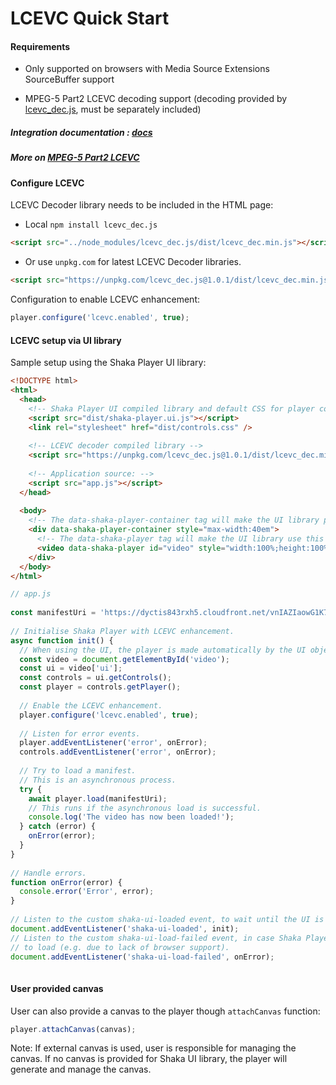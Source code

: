 # LCEVC Quick Start 
 
#### Requirements 
 
 - Only supported on browsers with Media Source Extensions SourceBuffer support 
 
 - MPEG-5 Part2 LCEVC decoding support (decoding provided by [lcevc_dec.js][], 
 must be separately included) 
 
##### Integration documentation : [docs](../design/lcevc-integration.md) 
 
##### More on [MPEG-5 Part2 LCEVC][] 
 
[lcevc_dec.js]: https://www.npmjs.com/package/lcevc_dec.js?activeTab=readme
[MPEG-5 Part2 LCEVC]: https://www.lcevc.org 
 
#### Configure LCEVC 
 
LCEVC Decoder library needs to be included in the HTML page: 
 
- Local `npm install lcevc_dec.js` 
```html 
<script src="../node_modules/lcevc_dec.js/dist/lcevc_dec.min.js"></script> 
``` 
- Or use `unpkg.com` for latest LCEVC Decoder libraries.
```html 
<script src="https://unpkg.com/lcevc_dec.js@1.0.1/dist/lcevc_dec.min.js"></script>
``` 
 
Configuration to enable LCEVC enhancement: 
```js 
player.configure('lcevc.enabled', true); 
``` 
 
#### LCEVC setup via UI library 
 
Sample setup using the Shaka Player UI library:  
 
```html 
<!DOCTYPE html> 
<html> 
  <head> 
    <!-- Shaka Player UI compiled library and default CSS for player controls: --> 
    <script src="dist/shaka-player.ui.js"></script> 
    <link rel="stylesheet" href="dist/controls.css" /> 
 
    <!-- LCEVC decoder compiled library --> 
    <script src="https://unpkg.com/lcevc_dec.js@1.0.1/dist/lcevc_dec.min.js"></script>
 
    <!-- Application source: --> 
    <script src="app.js"></script> 
  </head> 
 
  <body> 
    <!-- The data-shaka-player-container tag will make the UI library place the controls in this div. --> 
    <div data-shaka-player-container style="max-width:40em"> 
      <!-- The data-shaka-player tag will make the UI library use this video element. --> 
      <video data-shaka-player id="video" style="width:100%;height:100%"></video> 
    </div> 
  </body> 
</html> 
``` 
 
```js 
// app.js 
 
const manifestUri = 'https://dyctis843rxh5.cloudfront.net/vnIAZIaowG1K7qOt/master.m3u8'; 
 
// Initialise Shaka Player with LCEVC enhancement. 
async function init() { 
  // When using the UI, the player is made automatically by the UI object. 
  const video = document.getElementById('video'); 
  const ui = video['ui']; 
  const controls = ui.getControls(); 
  const player = controls.getPlayer(); 
 
  // Enable the LCEVC enhancement. 
  player.configure('lcevc.enabled', true); 
 
  // Listen for error events. 
  player.addEventListener('error', onError); 
  controls.addEventListener('error', onError); 
 
  // Try to load a manifest. 
  // This is an asynchronous process. 
  try { 
    await player.load(manifestUri); 
    // This runs if the asynchronous load is successful. 
    console.log('The video has now been loaded!'); 
  } catch (error) { 
    onError(error); 
  } 
} 
 
// Handle errors. 
function onError(error) { 
  console.error('Error', error); 
} 
 
// Listen to the custom shaka-ui-loaded event, to wait until the UI is loaded. 
document.addEventListener('shaka-ui-loaded', init); 
// Listen to the custom shaka-ui-load-failed event, in case Shaka Player fails 
// to load (e.g. due to lack of browser support). 
document.addEventListener('shaka-ui-load-failed', onError); 
 
``` 
 
#### User provided canvas 
 
User can also provide a canvas to the player though `attachCanvas` function: 
 
```js 
player.attachCanvas(canvas); 
``` 
 
Note: If external canvas is used, user is responsible for managing 
the canvas. If no canvas is provided for Shaka UI library, the player 
will generate and manage the canvas. 
